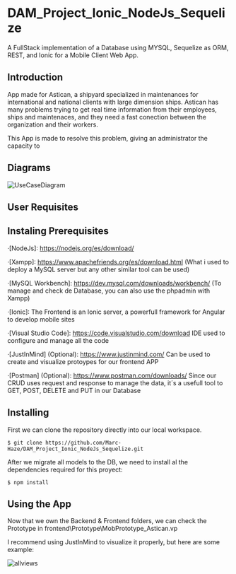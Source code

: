 # DAM_Project_Ionic_NodeJs_Sequelize

A FullStack implementation of a Database using MYSQL, Sequelize as ORM, REST, and Ionic for a Mobile Client Web App. 

## Introduction

App made for Astican, a shipyard specialized in maintenances for international and national clients with large dimension ships. Astican has many problems trying to get real time information from their employees, ships and maintenaces, and they need a fast conection between the organization and their workers. 

This App is made to resolve this problem, giving an administrator the capacity to 

## Diagrams 

![UseCaseDiagram](https://user-images.githubusercontent.com/91074603/146034774-f1defe31-0bdd-4c13-953f-2615f7fd255d.png)

## User Requisites


## Instaling Prerequisites

·[NodeJs]: https://nodejs.org/es/download/

·[Xampp]: https://www.apachefriends.org/es/download.html (What i used to deploy a MySQL server but any other similar tool can be used)

·[MySQL Workbench]: https://dev.mysql.com/downloads/workbench/ (To manage and check de Database, you can also use the phpadmin with Xampp)

·[Ionic]: The Frontend is an Ionic server, a powerfull framework for Angular to develop mobile sites 

·[Visual Studio Code]: https://code.visualstudio.com/download IDE used to configure and manage all the code

·[JustInMind] (Optional): https://www.justinmind.com/ Can be used to create and visualize protoypes for our frontend APP

·[Postman] (Optional): https://www.postman.com/downloads/ Since our CRUD uses request and response to manage the data, it´s a usefull tool to GET, POST, DELETE and PUT in our Database


## Installing

First we can clone the repository directly into our local workspace.

    $ git clone https://github.com/Marc-Haze/DAM_Project_Ionic_NodeJs_Sequelize.git
    

After we migrate all models to the DB, we need to install al the dependencies required for this proyect:

    $ npm install

## Using the App



Now that we own the Backend & Frontend folders, we can check the Prototype in frontend\Prototype\MobPrototype_Astican.vp 

I recommend using JustInMind to visualize it properly, but here are some example:

![allviews](https://user-images.githubusercontent.com/91074603/141653462-8a9684d4-ce77-48d7-92e2-05fc70a846e6.PNG)



